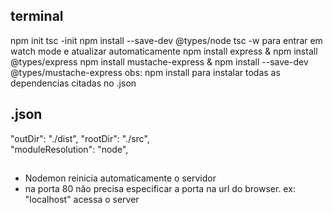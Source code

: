 ## terminal
npm init
tsc -init
npm install --save-dev @types/node
tsc -w para entrar em watch mode e atualizar automaticamente
npm install express & npm install @types/express
npm install mustache-express & npm install --save-dev @types/mustache-express
obs: npm install para instalar todas as dependencias citadas no .json


## .json
"outDir": "./dist",
"rootDir": "./src",                                
"moduleResolution": "node",


##
* Nodemon reinicia automaticamente o servidor
* na porta 80 não precisa especificar a porta na url do browser. ex: "localhost" acessa o server
